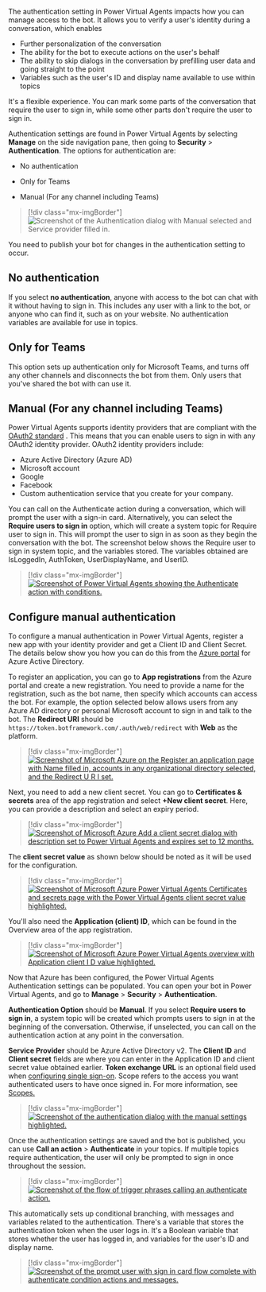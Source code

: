 The authentication setting in Power Virtual Agents impacts how you can manage access to the bot. It allows you to verify a user's identity during a conversation, which enables

- Further personalization of the conversation
- The ability for the bot to execute actions on the user's behalf
- The ability to skip dialogs in the conversation by prefilling user data and going straight to the point
- Variables such as the user's ID and display name available to use within topics

It's a flexible experience. You can mark some parts of the conversation that require the user to sign in, while some other parts don't require the user to sign in.

Authentication settings are found in Power Virtual Agents by selecting **Manage** on the side navigation pane, then going to **Security** > **Authentication**. The options for authentication are:

- No authentication

- Only for Teams

- Manual (For any channel including Teams)

> [!div class="mx-imgBorder"]
> ![Screenshot of the Authentication dialog with Manual selected and Service provider filled in.](../media/manual.png)

You need to publish your bot for changes in the authentication setting to occur.

## No authentication

If you select **no authentication**, anyone with access to the bot can chat with it without having to sign in. This includes any user with a link to the bot, or anyone who can find it, such as on your website. No authentication variables are available for use in topics.

## Only for Teams

This option sets up authentication only for Microsoft Teams, and turns off any other channels and disconnects the bot from them. Only users that you've shared the bot with can use it.

## Manual (For any channel including Teams)

Power Virtual Agents supports identity providers that are compliant with the [OAuth2 standard](/azure/active-directory/develop/v2-oauth2-auth-code-flow/?azure-portal=true) . This means that you can enable users to sign in with any OAuth2 identity provider. OAuth2 identity providers include:

- Azure Active Directory (Azure AD)
- Microsoft account
- Google
- Facebook
- Custom authentication service that you create for your company.

You can call on the Authenticate action during a conversation, which will prompt the user with a sign-in card. Alternatively, you can select the **Require users to sign in** option, which will create a system topic for Require user to sign in. This will prompt the user to sign in as soon as they begin the conversation with the bot. The screenshot below shows the Require user to sign in system topic, and the variables stored. The variables obtained are IsLoggedIn, AuthToken, UserDisplayName, and UserID.

> [!div class="mx-imgBorder"]
> [![Screenshot of Power Virtual Agents showing the Authenticate action with conditions.](../media/authenticate.png)](../media/authenticate.png#lightbox)

## Configure manual authentication

To configure a manual authentication in Power Virtual Agents, register a new app with your identity provider and get a Client ID and Client Secret. The details below show you how you can do this from the [Azure portal](https://portal.azure.com/?azure-portal=true) for Azure Active Directory.

To register an application, you can go to **App registrations** from the Azure portal and create a new registration. You need to provide a name for the registration, such as the bot name, then specify which accounts can access the bot. For example, the option selected below allows users from any Azure AD directory or personal Microsoft account to sign in and talk to the bot. The **Redirect URI** should be `https://token.botframework.com/.auth/web/redirect` with **Web** as the platform.

> [!div class="mx-imgBorder"]
> [![Screenshot of Microsoft Azure on the Register an application page with Name filled in, accounts in any organizational directory selected, and the Redirect U R I set.](../media/register.png)](../media/register.png#lightbox)

Next, you need to add a new client secret. You can go to **Certificates & secrets** area of the app registration and select **+New client secret**. Here, you can provide a description and select an expiry period.

> [!div class="mx-imgBorder"]
> [![Screenshot of Microsoft Azure Add a client secret dialog with description set to Power Virtual Agents and expires set to 12 months.](../media/secret.png)](../media/secret.png#lightbox)

The **client secret value** as shown below should be noted as it will be used for the configuration.

> [!div class="mx-imgBorder"]
> [![Screenshot of Microsoft Azure Power Virtual Agents Certificates and secrets page with the Power Virtual Agents client secret value highlighted.](../media/secret-value.png)](../media/secret-value.png#lightbox)

You'll also need the **Application (client) ID**, which can be found in the Overview area of the app registration.

> [!div class="mx-imgBorder"]
> [![Screenshot of Microsoft Azure Power Virtual Agents overview with Application client I D value highlighted.](../media/application.png)](../media/application.png#lightbox)

Now that Azure has been configured, the Power Virtual Agents Authentication settings can be populated. You can open your bot in Power Virtual Agents, and go to **Manage** > **Security** > **Authentication**.

**Authentication Option** should be **Manual**. If you select **Require users to sign in**, a system topic will be created which prompts users to sign in at the beginning of the conversation. Otherwise, if unselected, you can call on the authentication action at any point in the conversation.

**Service Provider** should be Azure Active Directory v2. The **Client ID** and **Client secret** fields are where you can enter in the Application ID and client secret value obtained earlier. **Token exchange URL** is an optional field used when [configuring single sign-on](/power-virtual-agents/configure-sso/?azure-portal=true). Scope refers to the access you want authenticated users to have once signed in. For more information, see [Scopes.](/azure/active-directory/develop/developer-glossary?azure-portal=true#scopes)

> [!div class="mx-imgBorder"]
> [![Screenshot of the authentication dialog with the manual settings highlighted.](../media/manual-settings.png)](../media/manual-settings.png#lightbox)

Once the authentication settings are saved and the bot is published, you can use **Call an action** > **Authenticate** in your topics. If multiple topics require authentication, the user will only be prompted to sign in once throughout the session.

> [!div class="mx-imgBorder"]
> [![Screenshot of the flow of trigger phrases calling an authenticate action.](../media/call-action-2.png)](../media/call-action-2.png#lightbox)

This automatically sets up conditional branching, with messages and variables related to the authentication. There's a variable that stores the authentication token when the user logs in. It's a Boolean variable that stores whether the user has logged in, and variables for the user's ID and display name.

> [!div class="mx-imgBorder"]
> [![Screenshot of the prompt user with sign in card flow complete with authenticate condition actions and messages.](../media/trigger.png)](../media/trigger.png#lightbox)
